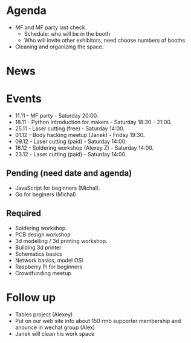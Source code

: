 # Agenda

- MF and MF party last check   
    * Schedule: who will be in the booth    
    * Who will invite other exhibitors, need choose numbers of booths    
- Cleaning and organizing the space.   

# News


# Events

- 11.11 - MF party - Saturday 20:00.    
- 18.11 - Python Introduction for makers - Saturday 18:30 - 21:00.    
- 25.11 - Laser cutting (free) - Saturday 14:00.  
- 01.12 - Body hacking meetup (Janek) - Friday 19:30.   
- 09.12 - Laser cutting (paid) - Saturday 14:00.    
- 16.12 - Soldering workshop (Alexey Z) - Saturday 14:00.   
- 23.12 - Laser cutting (paid) - Saturday 14:00.    

## Pending (need date and agenda)

- JavaScript for beginners (Michal).   
- Go for beginers (Michal)     

## Required

- Soldering workshop.  
- PCB design workshop 
- 3d modelling / 3d printing workshop.    
- Building 3d printer   
- Schematics basics    
- Network basics, model OSI  
- Raspberry Pi for beginners   
- Crowdfunding meetup    

# Follow up

- Tables project (Alexey)   
- Put on our web site info about 150 rmb supporter membership and anounce in wechat group (Alex)  
- Janek will clean his work space

